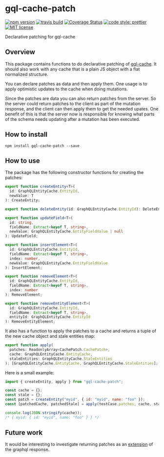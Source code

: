 # gql-cache-patch

[![npm version][version-image]][version-url]
[![travis build][travis-image]][travis-url]
[![Coverage Status][coveralls-image]][coveralls-url]
[![code style: prettier][prettier-image]][prettier-url]
[![MIT license][license-image]][license-url]

Declarative patching for gql-cache

## Overview

This package contains functions to do declarative patching of [gql-cache](https://www.npmjs.com/package/gql-cache). It should also work with any cache that is a plain JS object with a flat normalized structure.

You can declare patches as data and then apply them. One usage is to apply optimistic updates to the cache when doing mutations.

Since the patches are data you can also return patches from the server. So the server could return patches to the client as part of the mutation response, and the client can then apply them to get the needed upates. One benefit of this is that the server now is responsible for knowing what parts of the schema needs updating after a mutation has been executed.

## How to install

```
npm install gql-cache-patch --save
```

## How to use

The package has the following constructor functions for creating the patches:

```ts
export function createEntity<T>(
  id: GraphQLEntityCache.EntityId,
  newValue: T
): CreateEntity;

export function deleteEntity(id: GraphQLEntityCache.EntityId): DeleteEntity;

export function updateField<T>(
  id: string,
  fieldName: Extract<keyof T, string>,
  newValue: GraphQLEntityCache.EntityFieldValue | null
): UpdateField;

export function insertElement<T>(
  id: GraphQLEntityCache.EntityId,
  fieldName: Extract<keyof T, string>,
  index: number,
  newValue: GraphQLEntityCache.EntityFieldValue
): InsertElement;

export function removeElement<T>(
  id: GraphQLEntityCache.EntityId,
  fieldName: Extract<keyof T, string>,
  index: number
): RemoveElement;

export function removeEntityElement<T>(
  id: GraphQLEntityCache.EntityId,
  fieldName: Extract<keyof T, string>,
  entityId: GraphQLEntityCache.EntityId
): RemoveEntityElement;
```

It also has a function to apply the patches to a cache and returns a tuple of the new cache object and stale entities map:

```ts
export function apply(
  patches: ReadonlyArray<CachePatch.CachePatch>,
  cache: GraphQLEntityCache.EntityCache,
  staleEntities: GraphQLEntityCache.StaleEntities
): [GraphQLEntityCache.EntityCache, GraphQLEntityCache.StaleEntities];
```

Here is a small example:

```js
import { createEntity, apply } from "gql-cache-patch";

const cache = {};
const stale = {};
const patch = createEntity("myid", { id: "myid", name: "foo" });
const [patchedCache, patchedStale] = apply(testCase.patches, cache, stale);

console.log(JSON.stringify(cache));
/* { myid: { id: "myid", name: "foo" } } */
```

## Future work

It would be interesting to investigate returning patches as an [extension](http://facebook.github.io/graphql/June2018/#sec-Response-Format) of the graphql response.

[version-image]: https://img.shields.io/npm/v/gql-cache-patch.svg?style=flat
[version-url]: https://www.npmjs.com/package/gql-cache-patch
[travis-image]: https://travis-ci.org/dividab/gql-cache-patch.svg?branch=master&style=flat
[travis-url]: https://travis-ci.org/dividab/gql-cache-patch
[coveralls-image]: https://coveralls.io/repos/github/dividab/gql-cache-patch/badge.svg?branch=master
[coveralls-url]: https://coveralls.io/github/dividab/gql-cache-patch?branch=master
[license-image]: https://img.shields.io/github/license/dividab/gql-cache-patch.svg?style=flat
[license-url]: https://opensource.org/licenses/MIT
[prettier-image]: https://img.shields.io/badge/code_style-prettier-ff69b4.svg?style=flat
[prettier-url]: https://github.com/prettier/prettier
